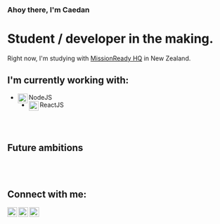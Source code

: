 ### Ahoy there, I'm Caedan

# Student / developer in the making.
Right now, I'm studying with [MissionReady HQ](www.missionreadyhq.com) in New Zealand.

## I'm currently working with:
- <img align="left" width="22px" src="https://cdn.jsdelivr.net/npm/simple-icons@5.23.0/icons/nodedotjs.svg" /> NodeJS
- <img align="left" width="22px" src="https://cdn.jsdelivr.net/npm/simple-icons@5.23.0/icons/react.svg" /> ReactJS

<br />
<br />

## Future ambitions

<br />
<br />

## Connect with me:

[<img align="left" width="22px" src="https://cdn.jsdelivr.net/npm/simple-icons@5.23.0/icons/github.svg"/>][GitHub]
[<img align="left" width="22px" src="https://cdn.jsdelivr.net/npm/simple-icons@5.23.0/icons/linkedin.svg" />][LinkedIn]
[<img align="left" width="22px" src="https://cdn.jsdelivr.net/npm/simple-icons@5.23.0/icons/devdotto.svg" />][Dev.to]

[GitHub]: "https://www.github.com/CaedanLavender"
[LinkedIn]: "https://www.linkedin.com/in/caedan/"
[Dev.to]: "https://www.dev.to/caedan"

<!--
**CaedanLavender/CaedanLavender** is a ✨ _special_ ✨ repository because its `README.md` (this file) appears on your GitHub profile.

Here are some ideas to get you started:

- 🔭 I’m currently working on ...
- 🌱 I’m currently learning ...
- 👯 I’m looking to collaborate on ...
- 🤔 I’m looking for help with ...
- 💬 Ask me about ...
- 📫 How to reach me: ...
- 😄 Pronouns: ...
- ⚡ Fun fact: ...
-->
